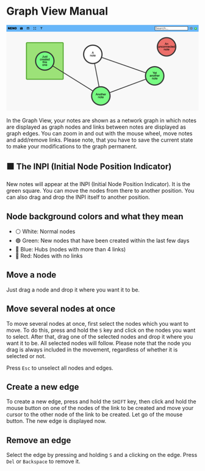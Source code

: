 # Graph View Manual
![NENO Graph view example](./img/graph%20view%20simple.png)

In the Graph View, your notes are shown as a network graph in which notes are
displayed as graph nodes and links between notes are displayed as graph edges.
You can zoom in and out with the mouse wheel, move notes and add/remove links. Please note, that you have to save
the current state to make your modifications to the graph permanent.

## 🟩 The INPI (Initial Node Position Indicator)

New notes will appear at the INPI (Initial Node Position Indicator). It is the green square. You can move the nodes from there to another position. You can also drag and drop the INPI itself to another position.

## Node background colors and what they mean
* ⚪ White: Normal nodes
* 🟢 Green: New nodes that have been created within the last few days
* 🔵 Blue: Hubs (nodes with more than 4 links)
* 🔴 Red: Nodes with no links

## Move a node
Just drag a node and drop it where you want it to be.

## Move several nodes at once
To move several nodes at once, first select the nodes which you want to
move. To do this, press and hold the `S` key and click on the nodes you
want to select. After that, drag one of the selected nodes and drop it where
you want it to be. All selected nodes will follow. Please note that the node
you drag is always included in the movement, regardless of whether it is
selected or not.

Press `Esc` to unselect all nodes and edges.

## Create a new edge
To create a new edge, press and hold the `SHIFT` key, then click and hold the
mouse button on one of the nodes of the link to be created and move your cursor
to the other node of the link to be created. Let go of the mouse button. The
new edge is displayed now.

## Remove an edge

Select the edge by pressing and holding `S` and a clicking on the edge. Press `Del` or `Backspace` to remove it.